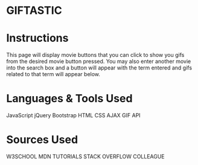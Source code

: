# GIFTASTIC

# Instructions
This page will display movie buttons that you can click to show you gifs from the desired movie button pressed. You may also enter another movie into the search box and a button will appear with the term entered and gifs related to that term will appear below. 

# Languages & Tools Used

JavaScript
jQuery
Bootstrap
HTML
CSS
AJAX
GIF API

# Sources Used

W3SCHOOL 
MDN TUTORIALS
STACK OVERFLOW
COLLEAGUE

